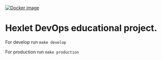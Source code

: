[![Docker image](https://github.com/glagius/devops-for-programmers-project-lvl1/workflows/push/badge.svg)](https://github.com/glagius/devops-for-programmers-project-lvl1/actions)

# Hexlet DevOps educational project.

For develop run `make develop`

For production run `make production`